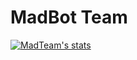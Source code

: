 # MadBot Team

[![MadTeam's stats](https://github-readme-stats.vercel.app/api?username=Team-MadBot&theme=dark&count_private=True&show_icons=True)](https://github.com/anuraghazra/github-readme-stats)
